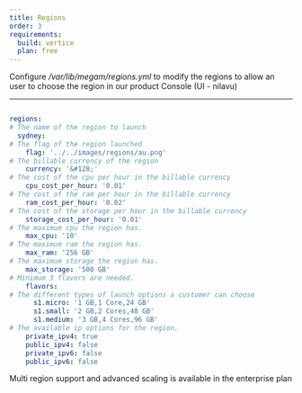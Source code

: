```yaml
---
title: Regions
order: 3
requirements:
  build: vertice
  plan: free
---
```


Configure */var/lib/megam/regions.yml* to modify the regions to allow an user to choose the region in our product Console (UI - nilavu)

---

~~~yaml

regions:
# The name of the region to launch
  sydney:
# The flag of the region launched
    flag: '../../images/regions/au.png'
# The billable currency of the region
    currency: '&#128;'
# The cost of the cpu per hour in the billable currency
    cpu_cost_per_hour: '0.01'
# The cost of the ram per hour in the billable currency
    ram_cost_per_hour: '0.02'
# The cost of the storage per hour in the billable currency
    storage_cost_per_hour: '0.01'
# The maximum cpu the region has.
    max_cpu: '10'
# The maximum ram the region has.
    max_ram: '256 GB'
# The maximum storage the region has.
    max_storage: '500 GB'
# Minimum 3 flavors are needed.
    flavors:
# The different types of launch options a customer can choose
      s1.micro: '1 GB,1 Core,24 GB'
      s1.small: '2 GB,2 Cores,48 GB'
      s1.medium: '3 GB,4 Cores,96 GB'
# The available ip options for the region.
    private_ipv4: true
    public_ipv4: false
    private_ipv6: false
    public_ipv6: false

~~~

Multi region support and advanced scaling is available in the enterprise plan
